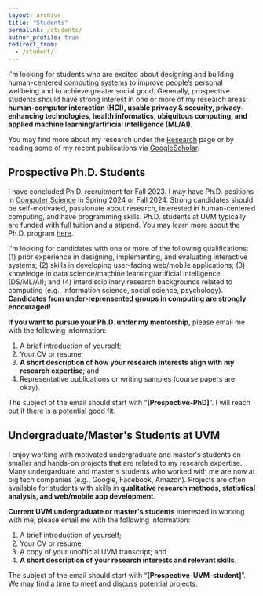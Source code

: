 ```yaml
---
layout: archive
title: "Students"
permalink: /students/
author_profile: true
redirect_from:
  - /student/
---
```


I'm looking for students who are excited about designing and building human-centered computing systems to improve people’s personal wellbeing and to achieve greater social good. Generally, prospective students should have strong interest in one or more of my research areas: **human-computer interaction (HCI), usable privacy & security, privacy-enhancing technologies, health informatics, ubiquitous computing, and applied machine learning/artificial intelligence (ML/AI)**. 

You may find more about my research under the [Research](/research) page or by reading some of my recent publications via <a href="https://scholar.google.com/citations?hl=en&user=XjkbPSwAAAAJ&view_op=list_works&sortby=pubdate" target="_blank"> GoogleScholar</a>.

## Prospective Ph.D. Students

I have concluded Ph.D. recruitment for Fall 2023. I may have Ph.D. positions in <a href="https://www.uvm.edu/cems/cs" target="_blank">Computer Science</a> in Spring 2024 or Fall 2024. Strong candidates should be self-motivated, passionate about research, interested in human-centered computing, and have programming skills. Ph.D. students at UVM typically are funded with full tuition and a stipend. You may learn more about the Ph.D. program <a href="https://www.uvm.edu/cems/cs/graduate_programs/computer_science_phd" target="_blank">here</a>.

I'm looking for candidates with one or more of the following qualifications: (1) prior experience in designing, implementing, and evaluating interactive systems; (2) skills in developing user-facing web/mobile applications; (3) knowledge in data science/machine learning/artificial intelligence (DS/ML/AI); and (4) interdisciplinary research backgrounds related to computing (e.g., information science, social science, psychology). **Candidates from under-reprensented groups in computing are strongly encouraged!**
 
**If you want to pursue your Ph.D. under my mentorship**, please email me with the following information: 
1. A brief introduction of yourself;
2. Your CV or resume; 
3. **A short description of how your research interests align with my research expertise**; and 
4. Representative publications or writing samples (course papers are okay).

The subject of the email should start with “**[Prospective-PhD]**”. I will reach out if there is a potential good fit.

## Undergraduate/Master's Students at UVM

I enjoy working with motivated undergraduate and master's students on smaller and hands-on projects that are related to my research expertise. Many undergarduate and master's students who worked with me are now at big tech companies (e.g., Google, Facebook, Amazon). Projects are often available for students with skills in **qualitative research methods, statistical analysis, and web/mobile app development**.

**Current UVM undergraduate or master's students** interested in working with me,  please email me with the following information: 
1. A brief introduction of yourself;
2. Your CV or resume; 
3. A copy of your unofficial UVM transcript; and 
4. **A short description of your research interests and relevant skills**.

The subject of the email should start with “**[Prospective-UVM-student]**”. We may find a time to meet and discuss potential projects.
